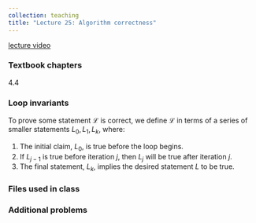 ```yaml
---
collection: teaching
title: "Lecture 25: Algorithm correctness"
---
```


[lecture video]()

### Textbook chapters
4.4

### Loop invariants

To prove some statement $\mathcal{L}$ is correct, we define $\mathcal{L}$ in
terms of a series of smaller statements $L_0, L_1, L_k$, where:
1. The initial claim, $L_0$, is true before the loop begins.
2. If $L_{j-1}$ is true before iteration $j$, then $L_j$ will be true after
   iteration $j$.
3. The final statement, $L_k$, implies the desired statement $L$ to be true.

### Files used in class

### Additional problems

